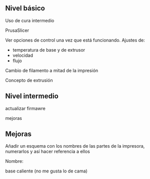 ## Nivel básico

Uso de cura intermedio

PrusaSlicer

Ver opciones de control una vez que está funcionando. Ajustes de: 
* temperatura de base y de extrusor
* velocidad
* flujo

Cambio de filamento a mitad de la impresión

Concepto de extrusión

## Nivel intermedio

actualizar firmawre

mejoras

## Mejoras


Añadir un esquema con los nombres de las partes de la impresora, numerarlos y así hacer referencia a ellos

Nombre:

base caliente (no me gusta lo de cama)
